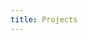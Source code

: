 ```yaml
---
title: Projects
---
```


<div class="loader"></div>
<div style="display:none;" class="content animate-bottom">
My projects are hosted on [GitHub](https://github.com/sidmishraw/).

I like to dabble in the following languages:

<div id="languagesIDabbleIn">
</div>

Following is a condensed list of all my projects. Feel free to browse them on [GitHub](https://github.com/sidmishraw/).

<div id="projectsList">
</div>

You can get in touch with me through [email](mailto://sidmishraw@gmail.com).
</div>
<script src="/js/github-like.bundle.js"></script>
<script src="/js/projects.js"></script>